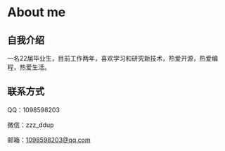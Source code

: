 # About me

## 自我介绍

一名22届毕业生，目前工作两年，喜欢学习和研究新技术，热爱开源，热爱编程，热爱生活。


## 联系方式

QQ：1098598203

微信：zzz_ddup

邮箱：1098598203@qq.com

